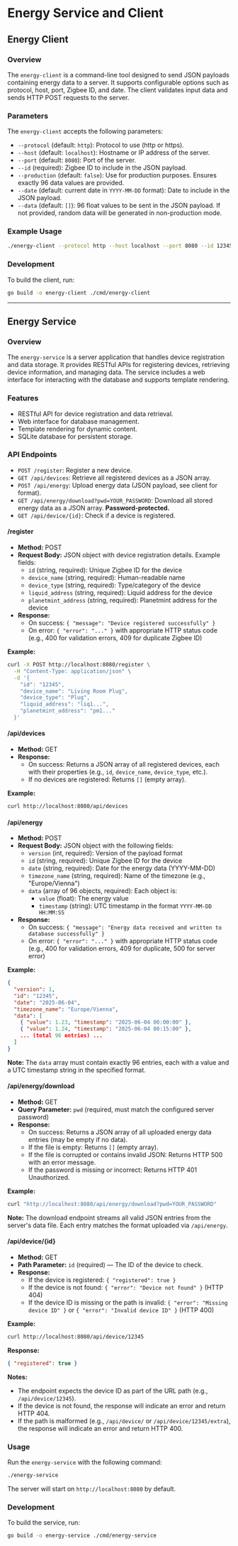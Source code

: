# Energy Service and Client

## Energy Client

### Overview
The `energy-client` is a command-line tool designed to send JSON payloads containing energy data to a server. It supports configurable options such as protocol, host, port, Zigbee ID, and date. The client validates input data and sends HTTP POST requests to the server.

### Parameters
The `energy-client` accepts the following parameters:

- `--protocol` (default: `http`): Protocol to use (http or https).
- `--host` (default: `localhost`): Hostname or IP address of the server.
- `--port` (default: `8080`): Port of the server.
- `--id` (required): Zigbee ID to include in the JSON payload.
- `--production` (default: `false`): Use for production purposes. Ensures exactly 96 data values are provided.
- `--date` (default: current date in `YYYY-MM-DD` format): Date to include in the JSON payload.
- `--data` (default: `[]`): 96 float values to be sent in the JSON payload. If not provided, random data will be generated in non-production mode.

### Example Usage
```bash
./energy-client --protocol http --host localhost --port 8080 --id 12345 --date 2025-05-15 --data "1.0 2.0 3.0 ..."
```

### Development
To build the client, run:
```bash
go build -o energy-client ./cmd/energy-client
```

---

## Energy Service

### Overview
The `energy-service` is a server application that handles device registration and data storage. It provides RESTful APIs for registering devices, retrieving device information, and managing data. The service includes a web interface for interacting with the database and supports template rendering.

### Features
- RESTful API for device registration and data retrieval.
- Web interface for database management.
- Template rendering for dynamic content.
- SQLite database for persistent storage.

### API Endpoints
- `POST /register`: Register a new device.
- `GET /api/devices`: Retrieve all registered devices as a JSON array.
- `POST /api/energy`: Upload energy data (JSON payload, see client for format).
- `GET /api/energy/download?pwd=YOUR_PASSWORD`: Download all stored energy data as a JSON array. **Password-protected.**
- `GET /api/device/{id}`: Check if a device is registered.

#### /register
- **Method:** POST
- **Request Body:** JSON object with device registration details. Example fields:
  - `id` (string, required): Unique Zigbee ID for the device
  - `device_name` (string, required): Human-readable name
  - `device_type` (string, required): Type/category of the device
  - `liquid_address` (string, required): Liquid address for the device
  - `planetmint_address` (string, required): Planetmint address for the device
- **Response:**
  - On success: `{ "message": "Device registered successfully" }`
  - On error: `{ "error": "..." }` with appropriate HTTP status code (e.g., 400 for validation errors, 409 for duplicate Zigbee ID)

**Example:**
```bash
curl -X POST http://localhost:8080/register \
  -H "Content-Type: application/json" \
  -d '{
    "id": "12345",
    "device_name": "Living Room Plug",
    "device_type": "Plug",
    "liquid_address": "liq1...",
    "planetmint_address": "pm1..."
  }'
```

#### /api/devices
- **Method:** GET
- **Response:**
  - On success: Returns a JSON array of all registered devices, each with their properties (e.g., `id`, `device_name`, `device_type`, etc.).
  - If no devices are registered: Returns `[]` (empty array).

**Example:**
```bash
curl http://localhost:8080/api/devices
```

#### /api/energy
- **Method:** POST
- **Request Body:** JSON object with the following fields:
  - `version` (int, required): Version of the payload format
  - `id` (string, required): Unique Zigbee ID for the device
  - `date` (string, required): Date for the energy data (YYYY-MM-DD)
  - `timezone_name` (string, required): Name of the timezone (e.g., "Europe/Vienna")
  - `data` (array of 96 objects, required): Each object is:
    - `value` (float): The energy value
    - `timestamp` (string): UTC timestamp in the format `YYYY-MM-DD HH:MM:SS`
- **Response:**
  - On success: `{ "message": "Energy data received and written to database successfully" }`
  - On error: `{ "error": "..." }` with appropriate HTTP status code (e.g., 400 for validation errors, 409 for duplicate, 500 for server error)

**Example:**
```json
{
  "version": 1,
  "id": "12345",
  "date": "2025-06-04",
  "timezone_name": "Europe/Vienna",
  "data": [
    { "value": 1.23, "timestamp": "2025-06-04 00:00:00" },
    { "value": 1.24, "timestamp": "2025-06-04 00:15:00" },
    ... (total 96 entries) ...
  ]
}
```

**Note:** The `data` array must contain exactly 96 entries, each with a value and a UTC timestamp string in the specified format.

#### /api/energy/download
- **Method:** GET
- **Query Parameter:** `pwd` (required, must match the configured server password)
- **Response:**
  - On success: Returns a JSON array of all uploaded energy data entries (may be empty if no data).
  - If the file is empty: Returns `[]` (empty array).
  - If the file is corrupted or contains invalid JSON: Returns HTTP 500 with an error message.
  - If the password is missing or incorrect: Returns HTTP 401 Unauthorized.

**Example:**
```bash
curl "http://localhost:8080/api/energy/download?pwd=YOUR_PASSWORD"
```

**Note:** The download endpoint streams all valid JSON entries from the server's data file. Each entry matches the format uploaded via `/api/energy`.

#### /api/device/{id}
- **Method:** GET
- **Path Parameter:** `id` (required) — The ID of the device to check.
- **Response:**
  - If the device is registered: `{ "registered": true }`
  - If the device is not found: `{ "error": "Device not found" }` (HTTP 404)
  - If the device ID is missing or the path is invalid: `{ "error": "Missing device ID" }` or `{ "error": "Invalid device ID" }` (HTTP 400)

**Example:**
```bash
curl http://localhost:8080/api/device/12345
```
**Response:**
```json
{ "registered": true }
```

**Notes:**
- The endpoint expects the device ID as part of the URL path (e.g., `/api/device/12345`).
- If the device is not found, the response will indicate an error and return HTTP 404.
- If the path is malformed (e.g., `/api/device/` or `/api/device/12345/extra`), the response will indicate an error and return HTTP 400.

### Usage
Run the `energy-service` with the following command:
```bash
./energy-service
```
The server will start on `http://localhost:8080` by default.

### Development
To build the service, run:
```bash
go build -o energy-service ./cmd/energy-service
```